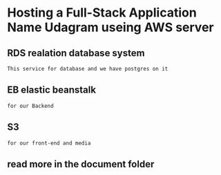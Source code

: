 # Hosting a Full-Stack Application Name Udagram useing AWS server

## RDS realation database system

`This service for database and we have postgres on it `

## EB elastic beanstalk

`for our Backend `

## S3

`for our front-end and media`

## read more in the document folder
